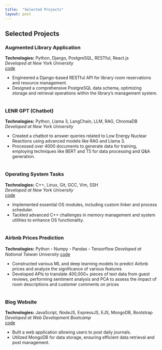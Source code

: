```yaml
---
title:  "Selected Projects"
layout: post
---
```


## Selected Projects

### **Augmented Library Application**
**Technologies:** Python, Django, PostgreSQL, RESTful, React.js  
_Developed at New York University_  
[code](https://github.com/Tingshow-liu/NYUARLibrary)
- Engineered a Django-based RESTful API for library room reservations and resource management.
- Designed a comprehensive PostgreSQL data schema, optimizing storage and retrieval operations within the library’s management system.
<br><br>

### **LENR GPT (Chatbot)**
**Technologies:** Python, Llama 3, LangChain, LLM, RAG, ChromaDB  
_Developed at New York University_  
- Created a chatbot to answer queries related to Low Energy Nuclear Reactions using advanced models like RAG and Llama 3.
- Processed over 4000 documents to generate data for training, employing techniques like BERT and T5 for data processing and Q&A generation.
<br><br>

### **Operating System Tasks**
**Technologies:** C++, Linux, Git, GCC, Vim, SSH  
_Developed at New York University_  
[code](https://github.com/Tingshow-liu/OS-Tasks)
- Implemented essential OS modules, including custom linker and process scheduler.
- Tackled advanced C++ challenges in memory management and system utilities to enhance OS functionality.
<br><br>

### **Airbnb Prices Prediction**
**Technologies:** Python・Numpy・Pandas・Tensorflow
_Developed at National Taiwan University_
[code](https://github.com/Tingshow-liu/Hotal-price-prediction)
- Constructed various ML and deep learning models to predict Airbnb prices and analyze the significance of various features
- Developed APIs to translate 400,000+ pieces of text data from guest reviews, performing sentiment analysis and PCA to assess the impact of room descriptions and customer comments on prices
<br><br>

### **Blog Website**
**Technologies:** JavaScript, NodeJS, ExpressJS, EJS, MongoDB, Bootstrap  
_Developed at Web Development Bootcamp_  
[code](https://github.com/Tingshow-liu/Blog-website)
- Built a web application allowing users to post daily journals.
- Utilized MongoDB for data storage, ensuring efficient data retrieval and post management.

